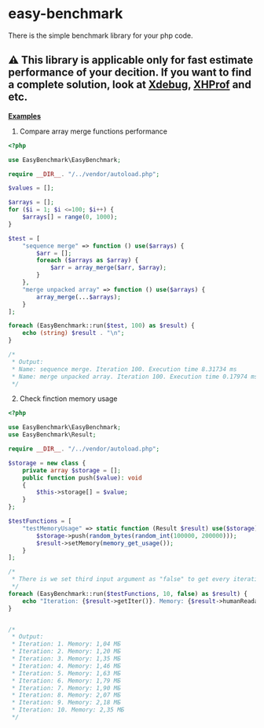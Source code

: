 # easy-benchmark

There is the simple benchmark library for your php code.


:warning: **This library is applicable only for fast estimate performance of your decition**. If you want to find a complete solution, look at [Xdebug](https://xdebug.org/), [XHProf](https://www.php.net/manual/ru/book.xhprof.php) and etc.
-------

[**Examples**](https://github.com/geocurly/easy-benchmark/tree/master/example)

1) Compare array merge functions performance
```php
<?php

use EasyBenchmark\EasyBenchmark;

require __DIR__. "/../vendor/autoload.php";

$values = [];

$arrays = [];
for ($i = 1; $i <=100; $i++) {
    $arrays[] = range(0, 1000);
}

$test = [
    "sequence merge" => function () use($arrays) {
        $arr = [];
        foreach ($arrays as $array) {
            $arr = array_merge($arr, $array);
        }
    },
    "merge unpacked array" => function () use($arrays) {
        array_merge(...$arrays);
    }
];

foreach (EasyBenchmark::run($test, 100) as $result) {
    echo (string) $result . "\n";
}

/*
 * Output: 
 * Name: sequence merge. Iteration 100. Execution time 8.31734 ms
 * Name: merge unpacked array. Iteration 100. Execution time 0.17974 ms.
 */
```

2) Check finction memory usage
```php
<?php

use EasyBenchmark\EasyBenchmark;
use EasyBenchmark\Result;

require __DIR__. "/../vendor/autoload.php";

$storage = new class {
    private array $storage = [];
    public function push($value): void
    {
        $this->storage[] = $value;
    }
};

$testFunctions = [
    "testMemoryUsage" => static function (Result $result) use($storage) {
        $storage->push(random_bytes(random_int(100000, 200000)));
        $result->setMemory(memory_get_usage());
    }
];

/*
 * There is we set third input argument as "false" to get every iteration result
 */
foreach (EasyBenchmark::run($testFunctions, 10, false) as $result) {
    echo "Iteration: {$result->getIter()}. Memory: {$result->humanReadableMemory()} \n";
}


/*
 * Output:
 * Iteration: 1. Memory: 1,04 МБ
 * Iteration: 2. Memory: 1,20 МБ
 * Iteration: 3. Memory: 1,35 МБ
 * Iteration: 4. Memory: 1,46 МБ
 * Iteration: 5. Memory: 1,63 МБ
 * Iteration: 6. Memory: 1,79 МБ
 * Iteration: 7. Memory: 1,90 МБ
 * Iteration: 8. Memory: 2,07 МБ
 * Iteration: 9. Memory: 2,18 МБ
 * Iteration: 10. Memory: 2,35 МБ
 */
```
